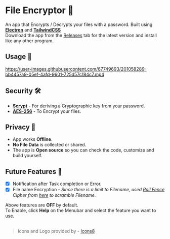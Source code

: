 # File Encryptor 🔐
An app that Encrypts / Decrypts your files with a password. Built using [**Electron**](https://www.electronjs.org) and [**TailwindCSS**](https://tailwindcss.com)<br>
Download the app from the [Releases](https://github.com/abhishekY495/File-encryptor/releases) tab for the latest version and install like any other program.

## Usage 🚀
https://user-images.githubusercontent.com/67749693/201058289-bb4457a9-05ef-4afd-9601-725d57c184c7.mp4

## Security 🛠
- [**Scrypt**](https://cryptobook.nakov.com/mac-and-key-derivation/scrypt) - For deriving a Cryptographic key from your password.
- [**AES-256**](https://cryptobook.nakov.com/symmetric-key-ciphers/aes-cipher-concepts) - To Encrypt your files.

## Privacy 🙈
- App works **Offline**.
- **No File Data** is collected or shared.
- The app is **Open source** so you can check the code, customize and build yourself.

## Future Features 🔮
- [x] Notification after Task completion or Error.
- [x] File name Encryption - *Since there is a limit to Filename, used [Rail Fence](https://crypto.interactive-maths.com/rail-fence-cipher.html) Cipher from [here](https://github.com/carlz812/railFenceCipher) to scramble Filename.*

Above features are **OFF** by default.<br>
To Enable, click **Help** on the Menubar and select the feature you want to use.
<br><br>

> Icons and Logo provided by - [Icons8](https://icons8.com)
